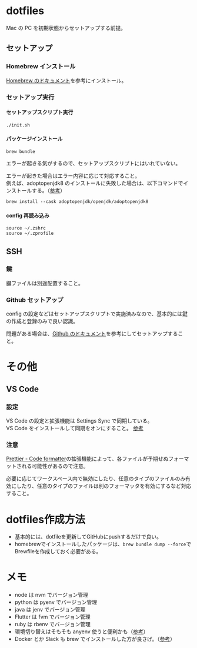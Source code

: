 # dotfiles

Mac の PC を初期状態からセットアップする前提。

## セットアップ

### Homebrew インストール

[Homebrew のドキュメント](https://docs.brew.sh/FAQ)を参考にインストール。

### セットアップ実行

#### セットアップスクリプト実行

```
./init.sh
```

#### パッケージインストール

```
brew bundle
```

エラーが起きる気がするので、セットアップスクリプトにはいれていない。

エラーが起きた場合はエラー内容に応じて対応すること。  
例えば、adoptopenjdk8 のインストールに失敗した場合は、以下コマンドでインストールする。（[参考](https://qiita.com/gishi_yama/items/9cdb3d95ee7f25b8018f)）

```
brew install --cask adoptopenjdk/openjdk/adoptopenjdk8
```

#### config 再読み込み

```
source ~/.zshrc
source ~/.zprofile
```

## SSH

### 鍵

鍵ファイルは別途配置すること。

### Github セットアップ

config の設定などはセットアップスクリプトで実施済みなので、基本的には鍵の作成と登録のみで良い認識。

問題がある場合は、[Github のドキュメント](https://docs.github.com/ja/authentication/connecting-to-github-with-ssh/generating-a-new-ssh-key-and-adding-it-to-the-ssh-agent?platform=mac)を参考にしてセットアップすること。

# その他

## VS Code

### 設定

VS Code の設定と拡張機能は Settings Sync で同期している。  
VS Code をインストールして同期をオンにすること。
[参考](https://code.visualstudio.com/docs/editor/settings-sync)

### 注意

[Prettier - Code formatter](https://marketplace.visualstudio.com/items?itemName=SimonSiefke.prettier-vscode)の拡張機能によって、各ファイルが予期せぬフォーマットされる可能性があるので注意。

必要に応じてワークスペース内で無効にしたり、任意のタイプのファイルのみ有効にしたり、任意のタイプのファイルは別のフォーマッタを有効にするなど対応すること。

# dotfiles作成方法

- 基本的には、dotfileを更新してGitHubにpushするだけで良い。
- homebrewでインストールしたパッケージは、`brew bundle dump --force`でBrewfileを作成しておく必要がある。


# メモ

- node は nvm でバージョン管理
- python は pyenv でバージョン管理
- java は jenv でバージョン管理
- Flutter は fvm でバージョン管理
- ruby は rbenv でバージョン管理
- 環境切り替えはそもそも anyenv 使うと便利かも（[参考](https://zenn.dev/ryuu/articles/use-anyversions)）
- Docker とか Slack も brew でインストールした方が良さげ。（[参考](https://engineers.weddingpark.co.jp/homebrew-bundle/)）
